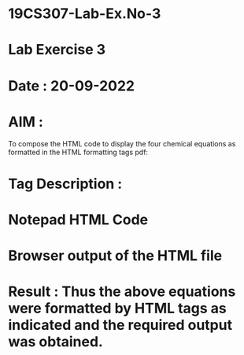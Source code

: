 # 19CS307-Lab-Ex.No-3
# Lab Exercise 3
# Date : 20-09-2022
# AIM :
To compose the HTML code to display the four chemical equations as formatted in the HTML formatting tags pdf:
           
           
           
           
           
 
 
 
 # Tag Description :
 
 
 
 
 
 
 
# Notepad HTML Code







# Browser output of the HTML file
 
 
 
 
 # Result : Thus the above equations were formatted by HTML tags as indicated and the required output was obtained.
 
